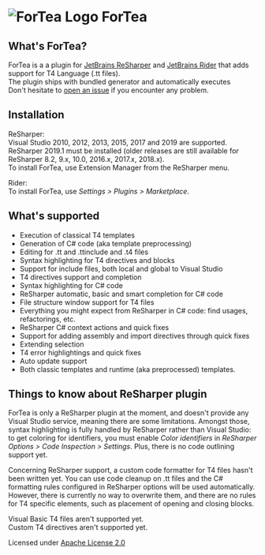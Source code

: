 ![ForTea Logo](https://raw.github.com/MrJul/ForTea/master/Logo/ForTea%2032x32.png "ForTea Logo") ForTea
======

What's ForTea?
--------------
ForTea is a a plugin for [JetBrains ReSharper](https://www.jetbrains.com/resharper/) and [JetBrains Rider](https://www.jetbrains.com/rider/) that adds support for T4 Language (.tt files).  
The plugin ships with bundled generator and automatically executes  
Don't hesitate to [open an issue](https://github.com/MrJul/ForTea/issues) if you encounter any problem.  

Installation
------------
ReSharper:  
Visual Studio 2010, 2012, 2013, 2015, 2017 and 2019 are supported.  
ReSharper 2019.1 must be installed (older releases are still available for ReSharper 8.2, 9.x, 10.0, 2016.x, 2017.x, 2018.x).  
To install ForTea, use Extension Manager from the ReSharper menu.  

Rider:  
To install ForTea, use _Settings > Plugins > Marketplace_.


What's supported
----------------
 - Execution of classical T4 templates
 - Generation of C# code (aka template preprocessing)
 - Editing for .tt and .ttinclude and .t4 files
 - Syntax highlighting for T4 directives and blocks
 - Support for include files, both local and global to Visual Studio
 - T4 directives support and completion
 - Syntax highlighting for C# code
 - ReSharper automatic, basic and smart completion for C# code
 - File structure window support for T4 files
 - Everything you might expect from ReSharper in C# code: find usages, refactorings, etc.
 - ReSharper C# context actions and quick fixes
 - Support for adding assembly and import directives through quick fixes
 - Extending selection
 - T4 error highlightings and quick fixes
 - Auto update support
 - Both classic templates and runtime (aka preprocessed) templates.

Things to know about ReSharper plugin
--------------
ForTea is only a ReSharper plugin at the moment, and doesn't provide any Visual Studio service,
meaning there are some limitations.
Amongst those, syntax highlighting is fully handled by ReSharper rather than Visual Studio:
to get coloring for identifiers, you must enable _Color identifiers_ in _ReSharper Options > Code Inspection > Settings_.
Plus, there is no code outlining support yet.

Concerning ReSharper support, a custom code formatter for T4 files hasn't been written yet.
You can use code cleanup on .tt files and the C# formatting rules configured in ReSharper options
will be used automatically. However, there is currently no way to overwrite them, and there are no
rules for T4 specific elements, such as placement of opening and closing blocks.

Visual Basic T4 files aren't supported yet.  
Custom T4 directives aren't supported yet.  

Licensed under [Apache License 2.0](http://www.apache.org/licenses/LICENSE-2.0)
